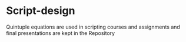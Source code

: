 # Script-design
Quintuple equations are used in scripting courses and assignments and final presentations are kept in the Repository
